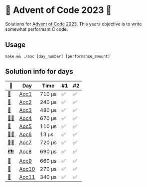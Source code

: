 # 🎄 Advent of Code 2023 🎄
Solutions for [Advent of Code 2023](https://adventofcode.com/2023). This years objective is to write somewhat performant C code.
## Usage
```make && ./aoc [day_number] [performance_amount]```
## Solution info for days
| 🎄 | Day | Time | #1 | #2 |
| --- | --- | --- | --- | --- |
| [👼](https://adventofcode.com/2023/day/1) | [Aoc1](AoC1/aoc1.c) | 710 μs | ✅ | ✅ |
| [🎅](https://adventofcode.com/2023/day/2) | [Aoc2](AoC2/aoc2.c) | 240 μs | ✅ | ✅ |
| [🤶](https://adventofcode.com/2023/day/3) | [Aoc3](AoC3/aoc3.c) | 480 μs | ✅ | ✅ |
| [🧑‍🎄](https://adventofcode.com/2023/day/4) | [Aoc4](AoC4/aoc4.c) | 670 μs | ✅ | ✅ |
| [🧝](https://adventofcode.com/2023/day/5) | [Aoc5](AoC5/aoc5.c) | 110 μs | ✅ | ✅ |
| [🧝‍♂️](https://adventofcode.com/2023/day/6) | [Aoc6](AoC6/aoc6.c) | 13 μs | ✅ | ✅ |
| [🧝‍♀️](https://adventofcode.com/2023/day/7) | [Aoc7](AoC7/aoc7.c) | 720 μs | ✅ | ✅ |
| [👪](https://adventofcode.com/2023/day/8) | [Aoc8](AoC8/aoc8.c) | 690 μs | ✅ | ✅ |
| [🦌](https://adventofcode.com/2023/day/9) | [Aoc9](AoC9/aoc9.c) | 660 μs | ✅ | ✅ |
| [🍪](https://adventofcode.com/2023/day/10) | [Aoc10](AoC10/aoc10.c) | 270 μs | ✅ | ✅ |
| [🥛](https://adventofcode.com/2023/day/11) | [Aoc11](AoC11/aoc11.c) | 340 μs | ✅ | ✅ |